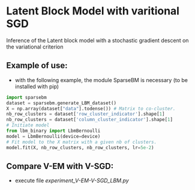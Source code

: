 # Latent Block Model with varitional SGD

Inference of the Latent block model with a stochastic gradient descent on the variational criterion

## Example of use:
- with the following example, the module SparseBM is necessary (to be installed with pip)
```python
import sparsebm
dataset = sparsebm.generate_LBM_dataset()
X = np.array(dataset["data"].todense()) # Matrix to co-cluster.
nb_row_clusters = dataset['row_cluster_indicator'].shape[1]
nb_row_clusters = dataset['column_cluster_indicator'].shape[1]
# Initiate model
from lbm_binary import LbmBernoulli
model = LbmBernoulli(device=device)
# Fit model to the X matrix with a given nb of clusters.
model.fit(X, nb_row_clusters, nb_row_clusters, lr=5e-2)
```


## Compare V-EM with V-SGD:
- execute file *experiment_V-EM-V-SGD_LBM.py*
